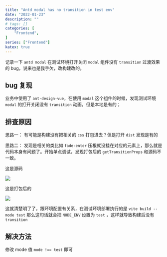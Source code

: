 ```yaml
---
title: "Antd modal has no transition in test env"
date: "2022-01-23"
description: ""
# tags: []
categories: [
    "Frontend",
]
series: ["Frontend"]
katex: true
---
```


记录一下 `antd modal` 在测试环境打开关闭 `modal` 组件没有 `transition` 过渡效果的 bug，说来也是我手欠，改构建改的。

<!--more-->


## bug 复现

业务中使用了 `ant-design-vue`，在使用 `modal` 这个组件的时候，发现测试环境 `modal` 的打开关闭没有 `transition` 动画，但是本地是有的；


## 排查原因

思路一：
有可能是构建没有把相关的 `css` 打包进去？但是打开 `dist` 发现是有的

思路二：
发现是相关的类比如 `fade-enter` 压根就没挂在对应的元素上，那么就是代码本身有问题了。开始单点调试，发现打包后的 `getTransitionProps` 和源码不一致。

这是源码

![](/blog/post/images/getTransitionProps.png)


这是打包后的

![](/blog/post/images/getTransition_dist.png)


这就清楚明了了，跟环境配置有关系，在测试环境部署执行的是 `vite build --mode test` 那么这句话就会把 `NODE_ENV` 设置为 `test` ，这样就导致构建后没有 `transition`


## 解决方法

修改 mode 值 `mode !== test` 即可

